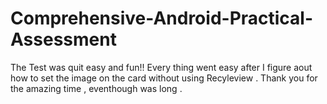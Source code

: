 # Comprehensive-Android-Practical-Assessment
The Test was quit easy and fun!! Every thing went easy after I figure aout how to set the image on the card without using Recyleview .
Thank you for the amazing time , eventhough was long .
